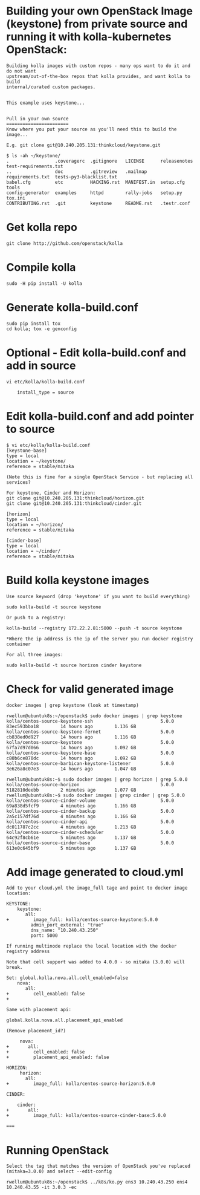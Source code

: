 Building your own OpenStack Image (keystone) from private source and running it
with kolla-kubernetes OpenStack:
===============================================================================
    Building kolla images with custom repos - many ops want to do it and do not want
    upstream/out-of-the-box repos that kolla provides, and want kolla to build
    internal/curated custom packages.


    This example uses keystone...


    Pull in your own source
    =======================
    Know where you put your source as you'll need this to build the image...

    E.g. git clone git@10.240.205.131:thinkcloud/keystone.git

    $ ls -ah ~/keystone/
    .                 .coveragerc  .gitignore   LICENSE      releasenotes      test-requirements.txt
    ..                doc          .gitreview   .mailmap     requirements.txt  tests-py3-blacklist.txt
    babel.cfg         etc          HACKING.rst  MANIFEST.in  setup.cfg         tools
    config-generator  examples     httpd        rally-jobs   setup.py          tox.ini
    CONTRIBUTING.rst  .git         keystone     README.rst   .testr.conf

Get kolla repo
==============
    git clone http://github.com/openstack/kolla


Compile kolla
=============
    sudo -H pip install -U kolla


Generate kolla-build.conf
=========================
    sudo pip install tox
    cd kolla; tox -e genconfig


Optional - Edit kolla-build.conf and add in source
==================================================
    vi etc/kolla/kolla-build.conf

        install_type = source


Edit kolla-build.conf and add pointer to source
===============================================
    $ vi etc/kolla/kolla-build.conf
    [keystone-base]
    type = local
    location = ~/keystone/
    reference = stable/mitaka

    (Note this is fine for a single OpenStack Service - but replacing all services?

    For keystone, Cinder and Horizon:
    git clone git@10.240.205.131:thinkcloud/horizon.git
    git clone git@10.240.205.131:thinkcloud/cinder.git

    [horizon]
    type = local
    location = ~/horizon/
    reference = stable/mitaka

    [cinder-base]
    type = local
    location = ~/cinder/
    reference = stable/mitaka


Build kolla keystone images
===========================
    Use source keyword (drop 'keystone' if you want to build everything)

    sudo kolla-build -t source keystone

    Or push to a registry:

    kolla-build --registry 172.22.2.81:5000 --push -t source keystone

    *Where the ip address is the ip of the server you run docker registry container

    For all three images:

    sudo kolla-build -t source horizon cinder keystone


Check for valid generated image
===============================
    docker images | grep keystone (look at timestamp)

    rwellum@ubuntuk8s:~/openstack$ sudo docker images | grep keystone
    kolla/centos-source-keystone-ssh                         5.0.0               83ec593bba18        14 hours ago        1.136 GB
    kolla/centos-source-keystone-fernet                      5.0.0               cb838ed0d927        14 hours ago        1.116 GB
    kolla/centos-source-keystone                             5.0.0               67fa7d97d066        14 hours ago        1.092 GB
    kolla/centos-source-keystone-base                        5.0.0               c80b6ce870dc        14 hours ago        1.092 GB
    kolla/centos-source-barbican-keystone-listener           5.0.0               3e626a8c07e3        14 hours ago        1.047 GB

    rwellum@ubuntuk8s:~$ sudo docker images | grep horizon | grep 5.0.0
    kolla/centos-source-horizon                              5.0.0               5182810deebb        2 minutes ago       1.077 GB
    rwellum@ubuntuk8s:~$ sudo docker images | grep cinder | grep 5.0.0
    kolla/centos-source-cinder-volume                        5.0.0               69a838d5fcf9        4 minutes ago       1.166 GB
    kolla/centos-source-cinder-backup                        5.0.0               2a5c157df76d        4 minutes ago       1.166 GB
    kolla/centos-source-cinder-api                           5.0.0               dc011787c2cc        4 minutes ago       1.213 GB
    kolla/centos-source-cinder-scheduler                     5.0.0               64c92f8cb61e        5 minutes ago       1.137 GB
    kolla/centos-source-cinder-base                          5.0.0               613e0c645bf9        5 minutes ago       1.137 GB


Add image generated to cloud.yml
================================
    Add to your cloud.yml the image_full tage and point to docker image location:

    KEYSTONE:
        keystone:
           all:
    +         image_full: kolla/centos-source-keystone:5.0.0
             admin_port_external: "true"
             dns_name: "10.240.43.250"
             port: 5000

    If running multinode replace the local location with the docker registry address

    Note that cell support was added to 4.0.0 - so mitaka (3.0.0) will break.

    Set: global.kolla.nova.all.cell_enabled=false
        nova:
           all:
    +         cell_enabled: false
    +

    Same with placement api:

    global.kolla.nova.all.placement_api_enabled

    (Remove placement_id?)

         nova:
    +       all:
    +         cell_enabled: false
    +         placement_api_enabled: false

    HORIZON:
         horizon:
           all:
    +         image_full: kolla/centos-source-horizon:5.0.0

    CINDER:

        cinder:
    +       all:
    +         image_full: kolla/centos-source-cinder-base:5.0.0

    ===

Running OpenStack
=================
    Select the tag that matches the version of OpenStack you've replaced (mitaka=3.0.0) and select --edit-config

    rwellum@ubuntuk8s:~/openstack$ ../k8s/ko.py ens3 10.240.43.250 ens4 10.240.43.55 -it 3.0.3 -ec
